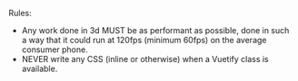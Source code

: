 Rules:

- Any work done in 3d MUST be as performant as possible, done in such a way that it could run at 120fps (minimum 60fps) on the average consumer phone.
- NEVER write any CSS (inline or otherwise) when a Vuetify class is available.
